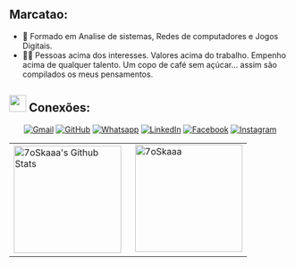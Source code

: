  ## Marcatao: 
- :school: Formado em Analise de sistemas, Redes de computadores e Jogos Digitais.
- :technologist: Pessoas acima dos interesses. Valores acima do trabalho. Empenho acima de qualquer talento. Um copo de café sem açúcar... assim são compilados os meus pensamentos.
 

 
 ## <img src="https://media.giphy.com/media/iY8CRBdQXODJSCERIr/giphy.gif" width="30px"> Conexões:
<p align="center">
	<a href="mailto:thiagomarcato@gmail.com"><img img src="https://img.shields.io/badge/gmail-%23EA4335.svg?style=plastic&logo=gmail&logoColor=white" alt="Gmail"/></a>
	<a href="https://github.com/marcatao"><img src="https://img.shields.io/badge/github-%23181717.svg?style=plastic&logo=github&logoColor=white" alt="GitHub"/></a>
	<a href="https://wa.me/+5511994037357"><img src="https://img.shields.io/badge/whatsapp-%2325D366.svg?style=plastic&logo=whatsapp&logoColor=white" alt="Whatsapp"/></a>
	<a href="https://www.linkedin.com/in/thiago-marcatao/"><img src="https://img.shields.io/badge/linkedin-%230A66C2.svg?style=plastic&logo=linkedin&logoColor=white" alt="LinkedIn"/></a>
	<a href="https://www.facebook.com/thiagomacatao"><img src="https://img.shields.io/badge/facebook-%231877F2.svg?style=plastic&logo=facebook&logoColor=white" alt="Facebook"/></a>
	<a href="https://www.instagram.com/thimarcato/"><img src="https://img.shields.io/badge/instagram-%23E4405F.svg?style=plastic&logo=instagram&logoColor=white" alt="Instagram"/></a>
 
</p>


 
 <table border=0>
  <tr>
    <td>
  <a href="https://github.com/anuraghazra/github-readme-stats"><img alt="7oSkaaa's Github Stats" src="https://github-readme-stats.vercel.app/api?username=marcatao&show_icons=true&count_private=true&theme=algolia" height="192px"/></a>
    </td>
    <td>
  &nbsp;
	  <img src="https://github-readme-stats.vercel.app/api/top-langs?username=marcatao&langs_count=10&show_icons=true&locale=en&layout=compact&theme=algolia" alt="7oSkaaa" height="192px"/>
    </td>
  </tr>
  </table
 

